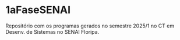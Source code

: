 # 1aFaseSENAI
Repositório com os programas gerados no semestre 2025/1 no CT em Desenv. de Sistemas no SENAI Floripa.
